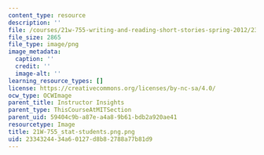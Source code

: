 ```yaml
---
content_type: resource
description: ''
file: /courses/21w-755-writing-and-reading-short-stories-spring-2012/2334324434a60127d8b82788a77b81d9_21W-755_stat-students.png.png
file_size: 2865
file_type: image/png
image_metadata:
  caption: ''
  credit: ''
  image-alt: ''
learning_resource_types: []
license: https://creativecommons.org/licenses/by-nc-sa/4.0/
ocw_type: OCWImage
parent_title: Instructor Insights
parent_type: ThisCourseAtMITSection
parent_uid: 59404c9b-a87e-a4a8-9b61-bdb2a920ae41
resourcetype: Image
title: 21W-755_stat-students.png.png
uid: 23343244-34a6-0127-d8b8-2788a77b81d9
---
```

